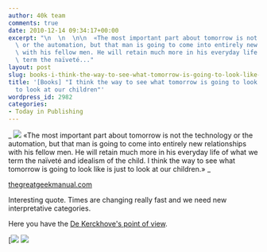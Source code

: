 ```yaml
---
author: 40k team
comments: true
date: 2010-12-14 09:34:17+00:00
excerpt: "\n  \n  \n\n  «The most important part about tomorrow is not the technology\
  \ or the automation, but that man is going to come into entirely new relationships\
  \ with his fellow men. He will retain much more in his everyday life of what we\
  \ term the naïveté..."
layout: post
slug: books-i-think-the-way-to-see-what-tomorrow-is-going-to-look-like-is-just-to-look-at-our-children
title: '[Books] "I think the way to see what tomorrow is going to look like is just
  to look at our children"'
wordpress_id: 2982
categories:
- Today in Publishing
---
```



  


  _
![](http://www.40kbooks.com/wp-content/uploads/quote1.jpg)
  «The most important part about tomorrow is not the technology or the automation, but that man is going to come into entirely new relationships with his fellow men. He will retain much more in his everyday life of what we term the naïveté and idealism of the child. I think the way to see what tomorrow is going to look like is just to look at our children.»
_  

[thegreatgeekmanual.com](http://tinyurl.com/2u64wtk)






Interesting quote. Times are changing really fast and we need new interpretative categories.  

Here you have the [De Kerckhove's point of view](http://www.40kbooks.com/?page_id=133&category=6&product_id=20).





[![](http://www.bookcafe.net/filtr/t1.png)
[![](http://www.bookcafe.net/filtr/f1.png)](http://www.facebook.com/pages/40k/122586614419616)


 
    
